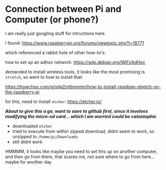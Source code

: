 # Connection between Pi and Computer (or phone?)

I am really just googling stuff for intructions here.

I found: https://www.raspberrypi.org/forums/viewtopic.php?t=18771

which referenced a rabbit hole of other how-to's:

how to set up an adhoc network: https://wiki.debian.org/WiFi/AdHoc

demanded to install wireless tools, it looks like the most promising is `stretch`, so went to how to install that:

https://howchoo.com/g/ndg2mtbmnmn/how-to-install-raspbian-stretch-on-the-raspberry-pi

for this, need to install `etcher`: https://etcher.io/

***About to give this a go, want to save to github first, since it involves modifying the micro-sd card... which I am worried could be catastophic***

 - downloaded `etcher`
 - tried to execute from within zipped download, didnt seem to work, so unzipped to `/home/pi/Downloads`
 - still didnt work

HMMMM, it looks like maybe you need to set this up on another computer, and then go from there, that scares me, not sure where to go from here... maybe for another day









